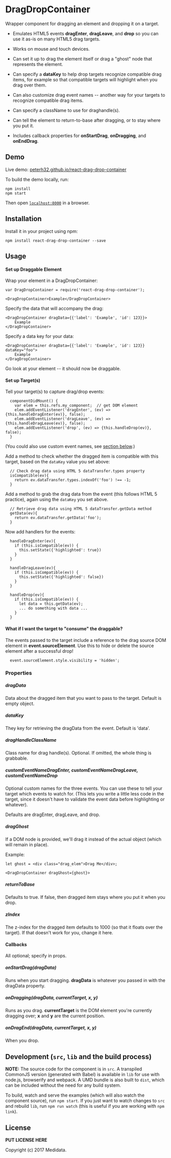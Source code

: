# DragDropContainer

Wrapper component for dragging an element and dropping it on a target. 

* Emulates HTML5 events __dragEnter__, __dragLeave__, and __drop__ so you can use it 
as-is on many HTML5 drag targets.

* Works on mouse and touch devices.

* Can set it up to drag the element itself or drag a "ghost" node that 
represents the element.

* Can specify a __dataKey__ to help drop targets recognize compatible drag items, for 
example so that compatible targets will highlight when you drag over them.

* Can also customize drag event names -- another way for your targets to 
recognize compatible drag items.

* Can specify a className to use for draghandle(s).

* Can tell the element to return-to-base after dragging, or to stay where you put it.

* Includes callback properties for __onStartDrag__, __onDragging__, and __onEndDrag__.


## Demo 

Live demo: [peterh32.github.io/react-drag-drop-container](http://peterh32.github.io/react-drag-drop-container/)

To build the demo locally, run:

```
npm install
npm start
```

Then open [`localhost:8000`](http://localhost:8000) in a browser.


## Installation
Install it in your project using npm:

```
npm install react-drag-drop-container --save
```


## Usage

#### Set up Draggable Element

Wrap your element in a DragDropContainer:

```
var DragDropContainer = require('react-drag-drop-container');

<DragDropContainer>Example</DragDropContainer>
```
Specify the data that will accompany the drag:
```
<DragDropContainer dragData={{'label': 'Example', 'id': 123}}>
	Example
</DragDropContainer>
```

Specify a data key for your data:
```
<DragDropContainer dragData={{'label': 'Example', 'id': 123}} dataKey="foo">
	Example
</DragDropContainer>
```

Go look at your element -- it should now be draggable.

#### Set up Target(s)

Tell your target(s) to capture drag/drop events:
```
  componentDidMount() {
    var elem = this.refs.my_component;  // get DOM element
    elem.addEventListener('dragEnter', (ev) => {this.handleDragEnter(ev)}, false);
    elem.addEventListener('dragLeave', (ev) => {this.handleDragLeave(ev)}, false);
    elem.addEventListener('drop', (ev) => {this.handleDrop(ev)}, false);
  }
```
(You could also use custom event names, see [section below](#dragentereventname-dragleaveeventname-dropeventname).)

Add a method to check whether the dragged item is compatible with this target,
based on the ```dataKey``` value you set above:
```
  // Check drag data using HTML 5 dataTransfer.types property
  isCompatible(ev){
    return ev.dataTransfer.types.indexOf('foo') !== -1;
  }
```

Add a method to grab the drag data from the event (this follows HTML 5 practice),
again using the ```dataKey``` you set above.
```
  // Retrieve drag data using HTML 5 dataTransfer.getData method
  getData(ev){
    return ev.dataTransfer.getData('foo');
  }
```

Now add handlers for the events:
```
  handleDragEnter(ev){
    if (this.isCompatible(ev)) {
 	  this.setState({'highlighted': true})
	}
  }

  handleDragLeave(ev){
    if (this.isCompatible(ev)) {
 	  this.setState({'highlighted': false})
	}
  }
  
  handleDrop(ev){
    if (this.isCompatible(ev)) {
      let data = this.getData(ev);
      ... do something with data ...
    }
  }
```

#### What if I want the target to "consume" the draggable?
The events passed to the target include a reference to the drag source DOM element
in __event.sourceElement__. Use this to hide or delete the source element after a successful
drop!
```
  event.sourceElement.style.visibility = 'hidden';
```


### Properties

##### dragData
Data about the dragged item that you want to pass to the target. Default is empty object.

##### dataKey
They key for retrieving the dragData from the event. Default is 'data'.

##### dragHandleClassName
Class name for drag handle(s). Optional. If omitted, the whole thing is grabbable.

##### customEventNameDragEnter, customEventNameDragLeave, customEventNameDrop
Optional custom names for the three events. You can use these
to tell your target which events to watch for. (This lets you write a little
less code in the target, since it doesn't have to validate the 
event data before highlighting or whatever). 

Defaults are dragEnter, dragLeave, and drop.


##### dragGhost
If a DOM node is provided, we'll drag it instead of the actual object (which
will remain in place). 

Example:
```
let ghost = <div class="drag_elem">Drag Me</div>;

<DragDropContainer dragGhost={ghost}>
```

##### returnToBase
Defaults to true. If false, then dragged item stays where you put it when you drop.


##### zIndex
The z-index for the dragged item defaults to 1000 (so that it floats over the target). 
If that doesn't work for you, change it here.


#### Callbacks 

All optional; specify in props.
##### onStartDrag(dragData)
Runs when you start dragging. __dragData__ is whatever you passed in with
the dragData property.

##### onDragging(dragData, currentTarget, x, y)
Runs as you drag.  __currentTarget__ is the DOM element you're currently dragging
over; __x__ and __y__ are the current position.

##### onDragEnd(dragData, currentTarget, x, y)
When you drop.



## Development (`src`, `lib` and the build process)

**NOTE:** The source code for the component is in `src`. A transpiled CommonJS version (generated with Babel) is available in `lib` for use with node.js, browserify and webpack. A UMD bundle is also built to `dist`, which can be included without the need for any build system.

To build, watch and serve the examples (which will also watch the component source), run `npm start`. If you just want to watch changes to `src` and rebuild `lib`, run `npm run watch` (this is useful if you are working with `npm link`).

## License

__PUT LICENSE HERE__

Copyright (c) 2017 Medidata.

